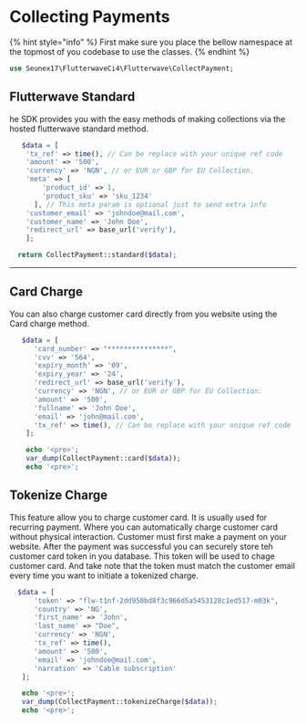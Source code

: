 # Collecting Payments

{% hint style="info" %}
First make sure you place the bellow namespace at the topmost of you codebase to use the classes.
{% endhint %}

```php
use Seunex17\FlutterwaveCi4\Flutterwave\CollectPayment;
```

## Flutterwave Standard

he SDK provides you with the easy methods of making collections via the hosted flutterwave standard method.

```php
   $data = [
	'tx_ref' => time(), // Can be replace with your unique ref code
	'amount' => '500',
	'currency' => 'NGN', // or EUR or GBP for EU Collection.
	'meta' => [
	    'product_id' => 1,
	    'product_sku' => 'sku_1234'
	  ], // This meta param is optional just to send extra info
	'customer_email' => 'johndoe@mail.com',
	'customer_name' => 'John Doe',
	'redirect_url' => base_url('verify'),
	];

  return CollectPayment::standard($data);
```

***

## Card Charge

You can also charge customer card directly from you website using the Card charge method.

```php
   $data = [
	  'card_number' => "***************",
	  'cvv' => '564',
	  'expiry_month' => '09',
	  'expiry_year' => '24',
	  'redirect_url' => base_url('verify'),
	  'currency' => 'NGN', // or EUR or GBP for EU Collection.
	  'amount' => '500',
	  'fullname' => 'John Doe',
	  'email' => 'john@mail.com',
	  'tx_ref' => time(), // Can be replace with your unique ref code
    ];

    echo '<pre>';
    var_dump(CollectPayment::card($data));
    echo '<pre>';
```

## Tokenize Charge

This feature allow you to charge customer card. It is usually used for recurring payment. Where you can automatically charge customer card without physical interaction. Customer must first make a payment on your website. After the payment was successful you can securely store teh customer card token in you database. This token will be used to chage customer card. And take note that the token must match the customer email every time you want to initiate a tokenized charge.

```php
  $data = [
      'token' => "flw-t1nf-2dd950bd8f3c966d5a5453128c1ed517-m03k",
      'country' => 'NG',
      'first_name' => 'John',
      'last_name' => "Doe",
      'currency' => 'NGN',
      'tx_ref' => time(),
      'amount' => '500',
      'email' => 'johndoe@mail.com',
      'narration' => 'Cable subscription'
   ];

   echo '<pre>';
   var_dump(CollectPayment::tokenizeCharge($data));
   echo '<pre>';
```
